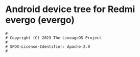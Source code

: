 # Android device tree for Redmi evergo (evergo)

```
#
# Copyright (C) 2023 The LineageOS Project
#
# SPDX-License-Identifier: Apache-2.0
#
```
